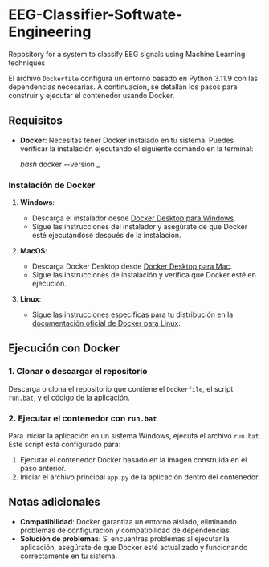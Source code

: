 # EEG-Classifier-Softwate-Engineering
Repository for a system to classify EEG signals using Machine Learning techniques



El archivo `Dockerfile` configura un entorno basado en Python 3.11.9 con las dependencias necesarias. A continuación, se detallan los pasos para construir y ejecutar el contenedor usando Docker.

## Requisitos

- **Docker**: Necesitas tener Docker instalado en tu sistema. Puedes verificar la instalación ejecutando el siguiente comando en la terminal:

  _bash_
  docker --version
  _

### Instalación de Docker

1. **Windows**:
   - Descarga el instalador desde [Docker Desktop para Windows](https://docs.docker.com/desktop/install/windows-install/).
   - Sigue las instrucciones del instalador y asegúrate de que Docker esté ejecutándose después de la instalación.

2. **MacOS**:
   - Descarga Docker Desktop desde [Docker Desktop para Mac](https://docs.docker.com/desktop/install/mac-install/).
   - Sigue las instrucciones de instalación y verifica que Docker esté en ejecución.

3. **Linux**:
   - Sigue las instrucciones específicas para tu distribución en la [documentación oficial de Docker para Linux](https://docs.docker.com/engine/install/).

## Ejecución con Docker

### 1. Clonar o descargar el repositorio

Descarga o clona el repositorio que contiene el `Dockerfile`, el script `run.bat`, y el código de la aplicación.

### 2. Ejecutar el contenedor con `run.bat`

Para iniciar la aplicación en un sistema Windows, ejecuta el archivo `run.bat`. Este script está configurado para:

1. Ejecutar el contenedor Docker basado en la imagen construida en el paso anterior.
2. Iniciar el archivo principal `app.py` de la aplicación dentro del contenedor.

## Notas adicionales

- **Compatibilidad**: Docker garantiza un entorno aislado, eliminando problemas de configuración y compatibilidad de dependencias.
- **Solución de problemas**: Si encuentras problemas al ejecutar la aplicación, asegúrate de que Docker esté actualizado y funcionando correctamente en tu sistema.
